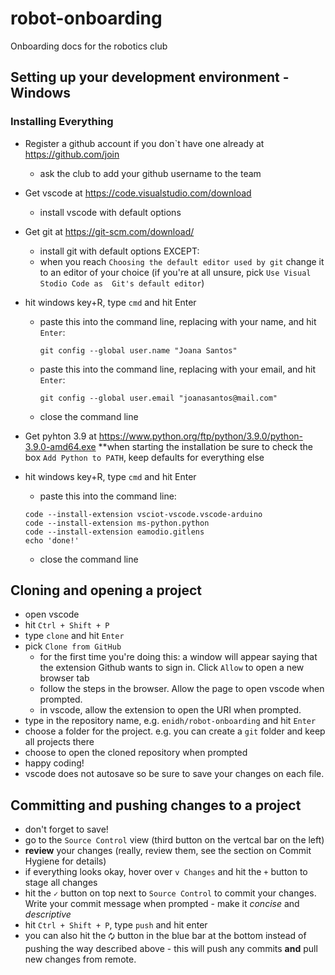 # robot-onboarding
Onboarding docs for the robotics club

## Setting up your development environment - Windows

### Installing Everything
* Register a github account if you don`t have one already at https://github.com/join
    * ask the club to add your github username to the team

* Get vscode at https://code.visualstudio.com/download
    * install vscode with default options

* Get git at https://git-scm.com/download/
    * install git with default options EXCEPT:
    * when you reach `Choosing the default editor used by git` change it to 
an editor of your choice (if you're at all unsure, pick `Use Visual Stodio Code as 
Git's default editor`)
* hit windows key+R, type `cmd` and hit Enter
    * paste this into the command line, replacing with your name, and hit `Enter`:
        ```
        git config --global user.name "Joana Santos"
        ```
    * paste this into the command line, replacing with your email, and hit `Enter`:
        ```
        git config --global user.email "joanasantos@mail.com"
        ```
    * close the command line

* Get pyhton 3.9 at https://www.python.org/ftp/python/3.9.0/python-3.9.0-amd64.exe
**when starting the installation be sure to check the box `Add Python to PATH`, keep
defaults for everything else

* hit windows key+R, type `cmd` and hit Enter
    * paste this into the command line:
    ```
    code --install-extension vsciot-vscode.vscode-arduino
    code --install-extension ms-python.python
    code --install-extension eamodio.gitlens
    echo 'done!'
    ```
    * close the command line


## Cloning and opening a project
* open vscode
* hit `Ctrl + Shift + P`
* type `clone` and hit `Enter`
* pick `Clone from GitHub`
    * for the first time you're doing this: a window will appear saying that the extension
Github wants to sign in. Click `Allow`
to open a new browser tab
    * follow the steps in the browser. Allow the page to open vscode when prompted.
    * in vscode, allow the extension to open the URI when prompted.
* type in the repository name, e.g. `enidh/robot-onboarding` and hit `Enter`
* choose a folder for the project. e.g. you can create a `git` folder and keep all 
projects there
* choose to open the cloned repository when prompted
* happy coding!
* vscode does not autosave so be sure to save your changes on each file.

## Committing and pushing changes to a project
* don't forget to save!
* go to the `Source Control` view (third button on the vertcal bar on the
left)
* **review** your changes (really, review them, see the section on Commit
Hygiene for details)
* if everything looks okay, hover over `v Changes` and hit the `+` button
to stage all changes
* hit the `✓` button on top next to `Source Control` to commit your
changes. Write your commit message when prompted - make it *concise* and
*descriptive*
* hit `Ctrl + Shift + P`, type `push` and hit enter
* you can also hit the `🗘` button in the blue bar at the bottom instead
of pushing the way described above - this will push any commits **and**
pull new  changes from remote.
